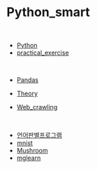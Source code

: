 # Python_smart

<br>

- [Python](https://github.com/seunghyunshin111/Python_smart/tree/master/Python/Python_multicampus)
- [practical_exercise](https://github.com/seunghyunshin111/Python_smart/tree/master/Python/practical_exercise)

<br>

- [Pandas](https://github.com/seunghyunshin111/Python_smart/tree/master/Pandas)

- [Theory](https://github.com/seunghyunshin111/Python_smart/tree/master/Theory)
- [Web_crawling](https://github.com/seunghyunshin111/Python_smart/tree/master/Web_crawling)

<br>

- [언어판별프로그램](https://github.com/seunghyunshin111/Python_smart/tree/master/언어판별프로그램)
- [mnist](https://github.com/seunghyunshin111/Python_smart/tree/master/Python_Code/mnist)
- [Mushroom](https://github.com/seunghyunshin111/Python_smart/tree/master/Python_Code/Mushroom)
- [mglearn](https://github.com/seunghyunshin111/Python_smart/tree/master/Python_Code/mglearn)





